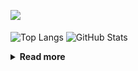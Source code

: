 ![](https://komarev.com/ghpvc/?username=chck&color=blueviolet)

<p align="left"> 
  <img alt="Top Langs" align="center" height="150" src="https://github-readme-stats-nine-umber-51.vercel.app/api/top-langs/?username=chck&layout=compact&count_private=true&show_icons=true&show_icons=true&theme=buefy" />
  <img alt="GitHub Stats" align="center" height="150" src="https://github-readme-stats-nine-umber-51.vercel.app/api?username=chck&count_private=true&show_icons=true&show_icons=true&theme=buefy" />
</p>

<details>
  <summary><b>Read more</b></summary>
  <!--START_SECTION:waka-->
![Code Time](http://img.shields.io/badge/Code%20Time-5%20hrs%2055%20mins-blue)

**🐱 My GitHub Data** 

> 📦 66.7 kB Used in GitHub's Storage 
 > 
> 🏆 326 Contributions in the Year 2023
 > 
> 💼 Opted to Hire
 > 
> 📜 134 Public Repositories 
 > 
> 🔑 19 Private Repositories 
 > 
**I'm a Night 🦉** 

```text
🌞 Morning                1198 commits        ████░░░░░░░░░░░░░░░░░░░░░   15.86 % 
🌆 Daytime                1918 commits        ██████░░░░░░░░░░░░░░░░░░░   25.40 % 
🌃 Evening                2100 commits        ███████░░░░░░░░░░░░░░░░░░   27.81 % 
🌙 Night                  2336 commits        ████████░░░░░░░░░░░░░░░░░   30.93 % 
```
📅 **I'm Most Productive on Monday** 

```text
Monday                   1732 commits        ██████░░░░░░░░░░░░░░░░░░░   22.93 % 
Tuesday                  1592 commits        █████░░░░░░░░░░░░░░░░░░░░   21.08 % 
Wednesday                1066 commits        ████░░░░░░░░░░░░░░░░░░░░░   14.12 % 
Thursday                 1357 commits        ████░░░░░░░░░░░░░░░░░░░░░   17.97 % 
Friday                   741 commits         ██░░░░░░░░░░░░░░░░░░░░░░░   09.81 % 
Saturday                 353 commits         █░░░░░░░░░░░░░░░░░░░░░░░░   04.67 % 
Sunday                   711 commits         ██░░░░░░░░░░░░░░░░░░░░░░░   09.41 % 
```


📊 **This Week I Spent My Time On** 

```text
💬 Programming Languages: 
Other                    2 hrs 39 mins       █████████████████████████   98.80 % 
INI                      1 min               ░░░░░░░░░░░░░░░░░░░░░░░░░   00.64 % 
Git                      0 secs              ░░░░░░░░░░░░░░░░░░░░░░░░░   00.46 % 
Terraform                0 secs              ░░░░░░░░░░░░░░░░░░░░░░░░░   00.09 % 

🔥 Editors: 
Chrome                   2 hrs 39 mins       █████████████████████████   98.80 % 
Neovim                   1 min               ░░░░░░░░░░░░░░░░░░░░░░░░░   01.11 % 
VS Code                  0 secs              ░░░░░░░░░░░░░░░░░░░░░░░░░   00.09 % 
```

**I Mostly Code in Python** 

```text
Python                   40 repos            ████████░░░░░░░░░░░░░░░░░   31.75 % 
Jupyter Notebook         20 repos            ████░░░░░░░░░░░░░░░░░░░░░   15.87 % 
Rust                     7 repos             █░░░░░░░░░░░░░░░░░░░░░░░░   05.56 % 
Dockerfile               4 repos             █░░░░░░░░░░░░░░░░░░░░░░░░   03.17 % 
Shell                    3 repos             █░░░░░░░░░░░░░░░░░░░░░░░░   02.38 % 
```



**Timeline**

![Lines of Code chart](https://raw.githubusercontent.com/chck/chck/main/assets/bar_graph.png)


 Last Updated on 2023/07/08 20:15 UTC
<!--END_SECTION:waka-->
</details>

